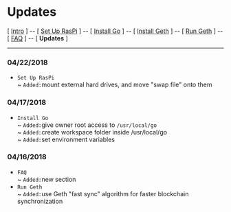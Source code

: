 # Updates
[ [Intro](README.md) ] -- [ [Set Up RasPi](pi_setup.md) ] -- [ [Install Go](go_install.md) ] -- [ [Install Geth](geth_install.md) ] -- [ [Run Geth](geth_run.md) ] -- [ [FAQ](faq.md) ] -- [ **Updates** ]   

-----
### 04/22/2018
- `Set Up RasPi`
<br/>~ `Added:`mount external hard drives, and move "swap file" onto them 
### 04/17/2018
- `Install Go`
<br/>~ `Added:`give owner root access to `/usr/local/go`
<br/>~ `Added:`create workspace folder inside /usr/local/go
<br/>~ `Added:`set environment variables
### 04/16/2018
- `FAQ`
<br/>~ `Added:`new section
- `Run Geth`
<br/>~ `Added:`use Geth "fast sync" algorithm for faster blockchain synchronization
